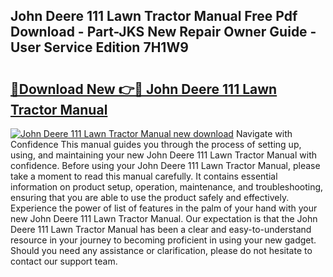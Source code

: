 ## John Deere 111 Lawn Tractor Manual Free Pdf Download - Part-JKS New Repair Owner Guide - User Service Edition 7H1W9

# <h2><a href="http://bc862.oget.top/?id=John+Deere+111+Lawn+Tractor+Manual">🔗Download New 👉🔴 John Deere 111 Lawn Tractor Manual</a></h2>

[![John Deere 111 Lawn Tractor Manual new download](https://i.imgur.com/5g1atiW.png)](http://bc862.oget.top/?id=John+Deere+111+Lawn+Tractor+Manual)
Navigate with Confidence This manual guides you through the process of setting up, using, and maintaining your new John Deere 111 Lawn Tractor Manual with confidence. Before using your John Deere 111 Lawn Tractor Manual, please take a moment to read this manual carefully. It contains essential information on product setup, operation, maintenance, and troubleshooting, ensuring that you are able to use the product safely and effectively. Experience the power of list of features in the palm of your hand with your new John Deere 111 Lawn Tractor Manual. Our expectation is that the John Deere 111 Lawn Tractor Manual has been a clear and easy-to-understand resource in your journey to becoming proficient in using your new gadget. Should you need any assistance or clarification, please do not hesitate to contact our support team.
